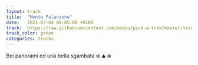 ```yaml
---
layout: track
title:  "Monte Palanzone"
date:   2021-03-04 09:05:00 +0100
track:  https://raw.githubusercontent.com/andou/pick-a-trek/master/tracks/20210214_alpe_vicere_-_monte_Palanzone.gpx
track_color: green
categories: tracks
---
```


Bei panorami ed una bella sgambata :snowflake: :mountain: :snowflake: